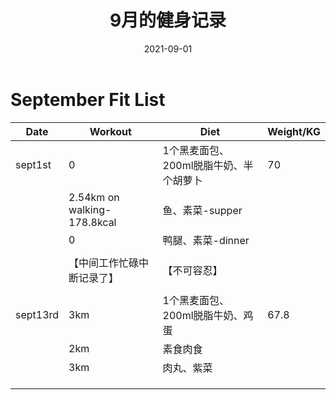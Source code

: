 ﻿---
layout: post
title: 9月的健身记录
date: 2021-09-01
tags: Fit

---


# September Fit List

| Date     | Workout                     | Diet                                   | Weight/KG |
| -------- | --------------------------- | -------------------------------------- | --------- |
| sept1st  | 0                           | 1个黑麦面包、200ml脱脂牛奶、半个胡萝卜 | 70        |
|          | 2.54km on walking-178.8kcal | 鱼、素菜-supper                        |           |
|          | 0                           | 鸭腿、素菜-dinner                      |           |
|          |                             |                                        |           |
|          | 【中间工作忙碌中断记录了】  | 【不可容忍】                           |           |
|          |                             |                                        |           |
| sept13rd | 3km                         | 1个黑麦面包、200ml脱脂牛奶、鸡蛋       | 67.8      |
|          | 2km                         | 素食肉食                               |           |
|          | 3km                         | 肉丸、紫菜                             |           |
|          |                             |                                        |           |
|          |                             |                                        |           |
|          |                             |                                        |           |

